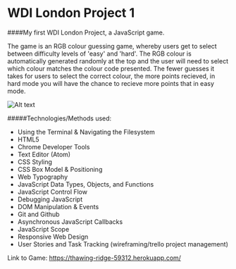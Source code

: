 # WDI London Project 1

####My first WDI London Project, a JavaScript game. 

The game is an RGB colour guessing game, whereby users get to select between difficulty levels of 'easy' and 'hard'. The RGB colour is automatically generated randomly at the top and the user will need to select which colour matches the colour code presented. The fewer guesses it takes for users to select the correct colour, the more points recieved, in hard mode you will have the chance to recieve more points that in easy mode. 

![Alt text](https://www.dropbox.com/s/lrd8xidlce5lwjg/RGB%20Guessing%20Game%20ScreenShot.png?dl=0)

#####Technologies/Methods used:

- Using the Terminal & Navigating the Filesystem
- HTML5
- Chrome Developer Tools
- Text Editor (Atom)
- CSS Styling
- CSS Box Model & Positioning
- Web Typography
- JavaScript Data Types, Objects, and Functions
- JavaScript Control Flow
- Debugging JavaScript
- DOM Manipulation & Events
- Git and Github
- Asynchronous JavaScript Callbacks
- JavaScript Scope
- Responsive Web Design
- User Stories and Task Tracking (wireframing/trello project management)


Link to Game:  https://thawing-ridge-59312.herokuapp.com/ 
